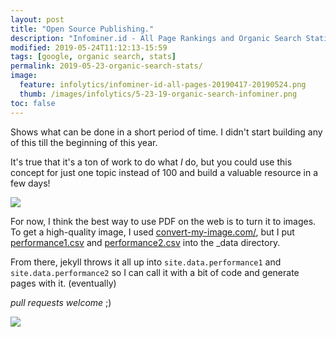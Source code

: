 ```yaml
---
layout: post
title: "Open Source Publishing."
description: "Infominer.id - All Page Rankings and Organic Search Staticstics"
modified: 2019-05-24T11:12:13-15:59
tags: [google, organic search, stats]
permalink: 2019-05-23-organic-search-stats/
image:
  feature: infolytics/infominer-id-all-pages-20190417-20190524.png
  thumb: /images/infolytics/5-23-19-organic-search-infominer.png
toc: false
---
```



Shows what can be done in a short period of time.  I didn't start building any of this till the beginning of this year. 

It's true that it's a ton of work to do what *I* do, but you could use this concept for just one topic instead of 100 and build a valuable resource in a few days!

<div class="pull-left"><img src="https://infominer.id/web-work/images/infolytics/record-monthly.png"/></div>

For now, I think the best way to use PDF on the web is to turn it to images. To get a high-quality image, I used [convert-my-image.com/](http://convert-my-image.com/), but I put [performance1.csv](https://infominer.id/web-work/_data/performance1.csv) and [performance2.csv](https://infominer.id/web-work/_data/performance1.csv) into the _data directory.

From there, jekyll throws it all up into `site.data.performance1` and `site.data.performance2` so I can call it with a bit of code and generate pages with it.  (eventually)

*pull requests welcome* ;)

![](https://infominer.id/web-work/images/infolytics/5-23-19-organic-search-infominer.png)


